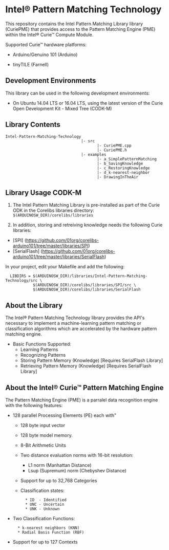 # Intel® Pattern Matching Technology

This repository contains the Intel Pattern Matching Library library (CuriePME) that provides access to the Pattern Matching Engine (PME) within the Intel® Curie™ Compute Module. 

Supported Curie™ hardware platforms:

* Arduino/Genuino 101 (Arduino)

* tinyTILE (Farnell)


## Development Environments

This library can be used in the following development environments:

* On Ubuntu 14.04 LTS or 16.04 LTS, using the latest version of the Curie Open Development Kit - Mixed Tree (CODK-M)

## Library Contents
```
Intel-Pattern-Matching-Technology
                                 |- src
                                        |- CuriePME.cpp
                                        |- CuriePME.h
                                 |- examples
                                        |- a_SimplePatternMatching
                                        |- b_SavingKnowledge
                                        |- c_RestoringKnowledge
                                        |- d_k-nearest-neighbor
                                        |- DrawingInTheAir 
```

## Library Usage CODK-M

1. The Intel Pattern Matching Library is pre-installed as part of the Curie ODK in the Corelibs libraries directory:  `$(ARDUINOSW_DIR)/corelibs/libraries `

2. In addition, storing and retreiving knowledge needs the following Curie libraries:
  * [SPI] (https://github.com/01org/corelibs-arduino101/tree/master/libraries/SPI)
  * [SerialFlash] (https://github.com/01org/corelibs-arduino101/tree/master/libraries/SerialFlash)

  In your project, edit your Makefile and add the following:

  ```
    LIBDIRS = $(ARDUINOSW_DIR)/libraries/Intel-Pattern-Matching-Technology/src \
	          $(ARDUINOSW_DIR)/corelibs/libraries/SPI/src \
	          $(ARDUINOSW_DIR)/corelibs/libraries/SerialFlash

  ```

## About the Library
The Intel® Pattern Matching Technology library provides the API's necessary to implement a machine-learning pattern matching or classification algorithms which are accelerated by the hardware pattern matching engine.

  + Basic Functions Supported:
     * Learning Patterns
     * Recognizing Patterns
     * Storing Pattern Memory (Knowledge) [Requires SerialFlash Library]
     * Retrieving Pattern Memory (Knowledge) [Requires SerialFlash Library]

## About the Intel® Curie™ Pattern Matching Engine

The Pattern Matching Engine (PME) is a parralel data recognition engine with the following features:
+ 128 parallel Processing Elements (PE) each with"
  
  	- 128 byte input vector 
	- 128 byte model memory.
	- 8-Bit Arithmetic Units
	- Two distance evaluation norms with 16-bit resolution:
        	
		* L1 norm (Manhattan Distance)
        * Lsup (Supremum) norm (Chebyshev Distance)
		
	- Support for up to 32,768 Categories
	- Classification states:
  
        	* ID  - Identified
        	* UNC - Uncertain
        	* UNK - Unknown
		
+ Two Classification Functions:
  
     	* k-nearest neighbors (KNN)
     	* Radial Basis Function (RBF)
	
+ Support for up to 127 Contexts
  
     

    
     

